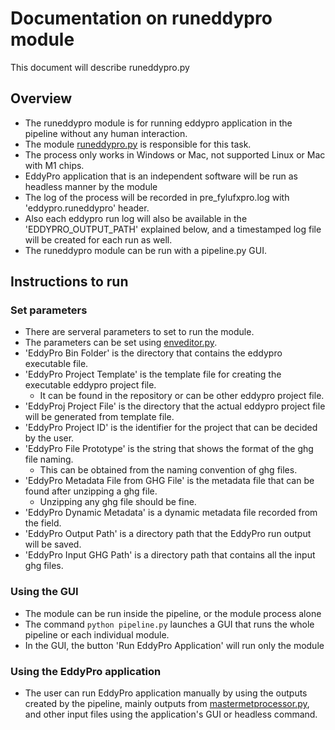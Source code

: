 # Documentation on runeddypro module
This document will describe runeddypro.py

## Overview
- The runeddypro module is for running eddypro application in the pipeline without any human interaction.
- The module [runeddypro.py](https://github.com/ncsa/ameriflux-pipeline/blob/develop/ameriflux_pipeline/eddypro/runeddypro.py) 
  is responsible for this task.
- The process only works in Windows or Mac, not supported Linux or Mac with M1 chips.  
- EddyPro application that is an independent software will be run as headless manner by the module
- The log of the process will be recorded in pre_fylufxpro.log with 'eddypro.runeddypro' header.
- Also each eddypro run log will also be available in the 'EDDYPRO_OUTPUT_PATH' explained below, 
  and a timestamped log file will be created for each run as well.
- The runeddypro module can be run with a pipeline.py GUI.

## Instructions to run

### Set parameters
- There are serveral parameters to set to run the module.
- The parameters can be set using [enveditor.py](https://github.com/ncsa/ameriflux-pipeline/blob/develop/ameriflux_pipeline/enveditor.py).
- 'EddyPro Bin Folder' is the directory that contains the eddypro executable file.
- 'EddyPro Project Template' is the template file for creating the executable eddypro project file. 
    - It can be found in the repository or can be other eddypro project file.
- 'EddyProj Project File' is the directory that the actual eddypro project file will be generated from template file.
- 'EddyPro Project ID' is the identifier for the project that can be decided by the user.
- 'EddyPro File Prototype' is the string that shows the format of the ghg file naming.
    - This can be obtained from the naming convention of ghg files.
- 'EddyPro Metadata File from GHG File' is the metadata file that can be found after unzipping a ghg file.
    - Unzipping any ghg file should be fine.
- 'EddyPro Dynamic Metadata' is a dynamic metadata file recorded from the field.
- 'EddyPro Output Path' is a directory path that the EddyPro run output will be saved.
- 'EddyPro Input GHG Path' is a directory path that contains all the input ghg files.

### Using the GUI
- The module can be run inside the pipeline, or the module process alone
- The command ```python pipeline.py``` launches a GUI that runs the whole pipeline or each individual module.
- In the GUI, the button 'Run EddyPro Application' will run only the module

### Using the EddyPro application
- The user can run EddyPro application manually by using the outputs created by the pipeline, mainly outputs from 
  [mastermetprocessor.py](https://github.com/ncsa/ameriflux-pipeline/blob/develop/ameriflux_pipeline/master_met/mastermetprocessor.py), 
  and other input files using the application's GUI or headless command. 